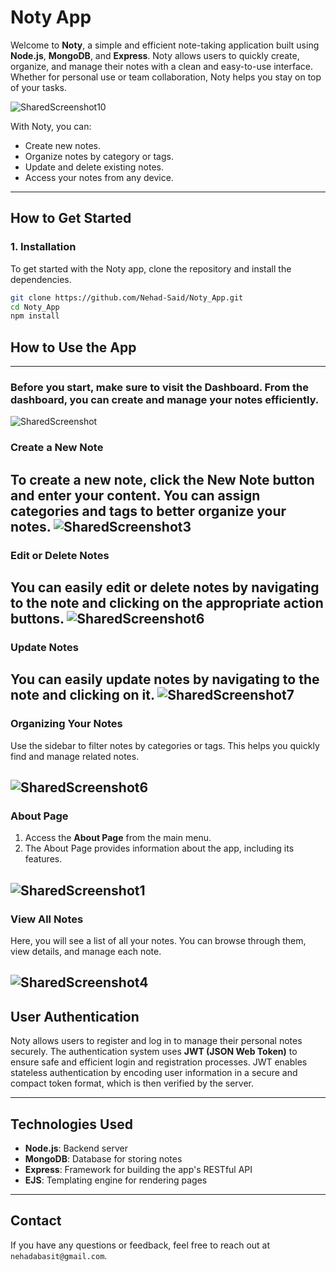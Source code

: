 # Noty App

Welcome to **Noty**, a simple and efficient note-taking application built using **Node.js**, **MongoDB**, and **Express**. Noty allows users to quickly create, organize, and manage their notes with a clean and easy-to-use interface. Whether for personal use or team collaboration, Noty helps you stay on top of your tasks.

![SharedScreenshot10](https://github.com/user-attachments/assets/ba3ec67d-d6a3-4fd9-9584-d8268005596c)

With Noty, you can:
- Create new notes.
- Organize notes by category or tags.
- Update and delete existing notes.
- Access your notes from any device.

---

## How to Get Started

### 1. Installation
To get started with the Noty app, clone the repository and install the dependencies.

```bash
git clone https://github.com/Nehad-Said/Noty_App.git
cd Noty_App
npm install
```
## How to Use the App

---

### Before you start, make sure to visit the **Dashboard**. From the dashboard, you can create and manage your notes efficiently.
![SharedScreenshot](https://github.com/user-attachments/assets/d8dbc31b-e108-4ce9-9c10-1c640c3db0d3)
### Create a New Note

To create a new note, click the **New Note** button and enter your content. You can assign categories and tags to better organize your notes.
![SharedScreenshot3](https://github.com/user-attachments/assets/cf7381a3-8351-4b58-9eda-792f80642ffd)
---

### Edit or Delete Notes

You can easily edit or delete notes by navigating to the note and clicking on the appropriate action buttons.
![SharedScreenshot6](https://github.com/user-attachments/assets/4cb463c1-aba5-497b-9da8-bf6175bdb447)
---
### Update Notes

You can easily update notes by navigating to the note and clicking on it.
![SharedScreenshot7](https://github.com/user-attachments/assets/a585aacd-46f6-4588-80a7-dcf8fe7d4e11)
---

### Organizing Your Notes

Use the sidebar to filter notes by categories or tags. This helps you quickly find and manage related notes.

![SharedScreenshot6](https://github.com/user-attachments/assets/a02450fe-acf7-4105-8811-90536deb2afe)
---

### About Page

1. Access the **About Page** from the main menu.
2. The About Page provides information about the app, including its features.

![SharedScreenshot1](https://github.com/user-attachments/assets/0149b3f1-cc0e-471d-96da-4418345e69b8)
---

### View All Notes

Here, you will see a list of all your notes. You can browse through them, view details, and manage each note.

![SharedScreenshot4](https://github.com/user-attachments/assets/1c303e01-63af-4920-8217-e84cb5bb9f7e)
---

## User Authentication

Noty allows users to register and log in to manage their personal notes securely. The authentication system uses **JWT (JSON Web Token)** to ensure safe and efficient login and registration processes. JWT enables stateless authentication by encoding user information in a secure and compact token format, which is then verified by the server.

---

## Technologies Used

- **Node.js**: Backend server
- **MongoDB**: Database for storing notes
- **Express**: Framework for building the app's RESTful API
- **EJS**: Templating engine for rendering pages

---

## Contact

If you have any questions or feedback, feel free to reach out at `nehadabasit@gmail.com`.


